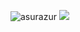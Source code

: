 <span> <img src="https://github-readme-stats.vercel.app/api?username=asurazur&show_icons=true&theme=gotham" alt="asurazur" /> </span>
<span> <img src="https://github-readme-stats.vercel.app/api/top-langs/?username=anuraghazra&layout=compact&theme=gotham" /> </span>
